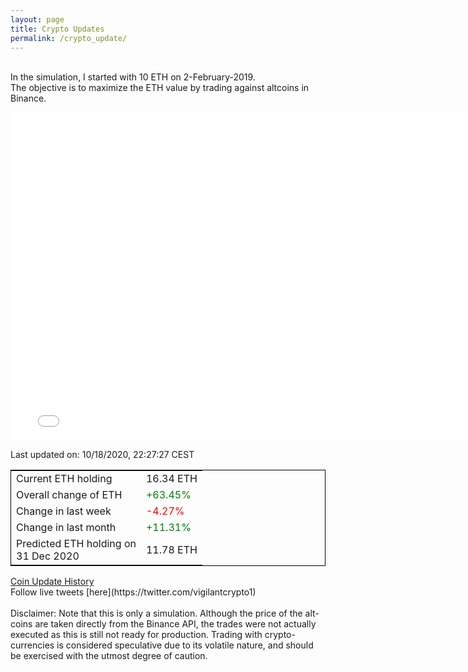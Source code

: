 ```yaml
---
layout: page
title: Crypto Updates
permalink: /crypto_update/
---
```

<!-- Global site tag (gtag.js) - Google Analytics -->
<script async src="https://www.googletagmanager.com/gtag/js?id=UA-103831149-5"></script>
<script>
  window.dataLayer = window.dataLayer || [];
  function gtag(){dataLayer.push(arguments);}
  gtag('js', new Date());

  gtag('config', 'UA-103831149-5');
</script>
<br>In the simulation, I started with 10 ETH on 2-February-2019.<br>The objective is to maximize the ETH value by trading against altcoins 
in Binance.

<iframe width="775" height="525" frameborder="0" scrolling="no" src="//plotly.com/~vikramaditya91/109.embed"></iframe>

Last updated on: 10/18/2020, 22:27:27 CEST 
<table style="border:1px solid black;margin-left:auto;margin-right:auto;">
	<tbody>
	<tr>
		<td>Current ETH holding</td>
		<td>     16.34 ETH</td>
	</tr>
	<tr>
		<td>Overall change of ETH</td>
		<td><font color="green">+63.45%</font></td>
	</tr>
	<tr>
		<td>Change in last week</td>
		<td><font color="red">-4.27%</font></td>
	</tr>
	<tr>
		<td>Change in last month</td>
		<td><font color="green">+11.31%</font></td>
	</tr>
    <tr>
		<td>Predicted ETH holding on<br>31 Dec 2020</td>
		<td>     11.78 ETH</td>
	</tr>
	</tbody>
</table>
<a href="{{ site.baseurl }}/crypto_history">Coin Update History</a>
<br>
Follow live tweets [here](https://twitter.com/vigilantcrypto1)
<br>
<br>
Disclaimer:
Note that this is only a simulation. Although the price of the alt-coins are taken directly from the Binance API, the trades were not actually executed as this is still not ready for production.
Trading with crypto-currencies is considered speculative due to its volatile nature, and should be exercised with the utmost degree of caution.